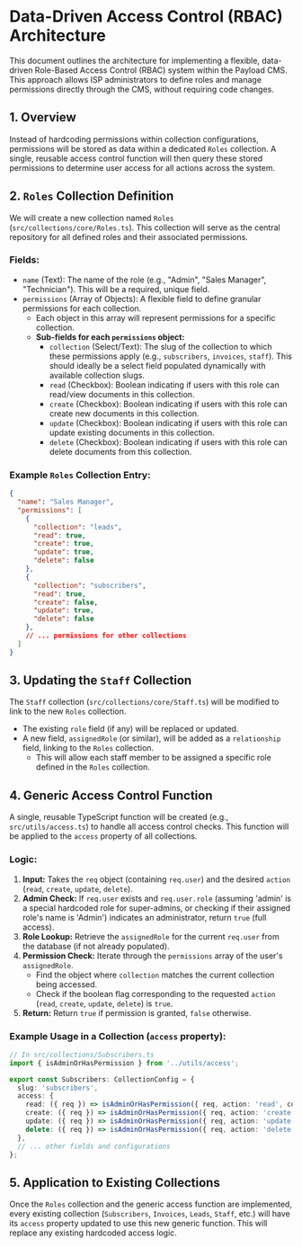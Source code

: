 # Data-Driven Access Control (RBAC) Architecture

This document outlines the architecture for implementing a flexible, data-driven Role-Based Access Control (RBAC) system within the Payload CMS. This approach allows ISP administrators to define roles and manage permissions directly through the CMS, without requiring code changes.

## 1. Overview

Instead of hardcoding permissions within collection configurations, permissions will be stored as data within a dedicated `Roles` collection. A single, reusable access control function will then query these stored permissions to determine user access for all actions across the system.

## 2. `Roles` Collection Definition

We will create a new collection named `Roles` (`src/collections/core/Roles.ts`). This collection will serve as the central repository for all defined roles and their associated permissions.

### Fields:

*   `name` (Text): The name of the role (e.g., "Admin", "Sales Manager", "Technician"). This will be a required, unique field.
*   `permissions` (Array of Objects): A flexible field to define granular permissions for each collection.
    *   Each object in this array will represent permissions for a specific collection.
    *   **Sub-fields for each `permissions` object:**
        *   `collection` (Select/Text): The slug of the collection to which these permissions apply (e.g., `subscribers`, `invoices`, `staff`). This should ideally be a select field populated dynamically with available collection slugs.
        *   `read` (Checkbox): Boolean indicating if users with this role can read/view documents in this collection.
        *   `create` (Checkbox): Boolean indicating if users with this role can create new documents in this collection.
        *   `update` (Checkbox): Boolean indicating if users with this role can update existing documents in this collection.
        *   `delete` (Checkbox): Boolean indicating if users with this role can delete documents from this collection.

### Example `Roles` Collection Entry:

```json
{
  "name": "Sales Manager",
  "permissions": [
    {
      "collection": "leads",
      "read": true,
      "create": true,
      "update": true,
      "delete": false
    },
    {
      "collection": "subscribers",
      "read": true,
      "create": false,
      "update": true,
      "delete": false
    },
    // ... permissions for other collections
  ]
}
```

## 3. Updating the `Staff` Collection

The `Staff` collection (`src/collections/core/Staff.ts`) will be modified to link to the new `Roles` collection.

*   The existing `role` field (if any) will be replaced or updated.
*   A new field, `assignedRole` (or similar), will be added as a `relationship` field, linking to the `Roles` collection.
    *   This will allow each staff member to be assigned a specific role defined in the `Roles` collection.

## 4. Generic Access Control Function

A single, reusable TypeScript function will be created (e.g., `src/utils/access.ts`) to handle all access control checks. This function will be applied to the `access` property of all collections.

### Logic:

1.  **Input:** Takes the `req` object (containing `req.user`) and the desired `action` (`read`, `create`, `update`, `delete`).
2.  **Admin Check:** If `req.user` exists and `req.user.role` (assuming 'admin' is a special hardcoded role for super-admins, or checking if their assigned role's name is 'Admin') indicates an administrator, return `true` (full access).
3.  **Role Lookup:** Retrieve the `assignedRole` for the current `req.user` from the database (if not already populated).
4.  **Permission Check:** Iterate through the `permissions` array of the user's `assignedRole`.
    *   Find the object where `collection` matches the current collection being accessed.
    *   Check if the boolean flag corresponding to the requested `action` (`read`, `create`, `update`, `delete`) is `true`.
5.  **Return:** Return `true` if permission is granted, `false` otherwise.

### Example Usage in a Collection (`access` property):

```typescript
// In src/collections/Subscribers.ts
import { isAdminOrHasPermission } from '../utils/access';

export const Subscribers: CollectionConfig = {
  slug: 'subscribers',
  access: {
    read: ({ req }) => isAdminOrHasPermission({ req, action: 'read', collection: 'subscribers' }),
    create: ({ req }) => isAdminOrHasPermission({ req, action: 'create', collection: 'subscribers' }),
    update: ({ req }) => isAdminOrHasPermission({ req, action: 'update', collection: 'subscribers' }),
    delete: ({ req }) => isAdminOrHasPermission({ req, action: 'delete', collection: 'subscribers' }),
  },
  // ... other fields and configurations
};
```

## 5. Application to Existing Collections

Once the `Roles` collection and the generic access function are implemented, every existing collection (`Subscribers`, `Invoices`, `Leads`, `Staff`, etc.) will have its `access` property updated to use this new generic function. This will replace any existing hardcoded access logic.